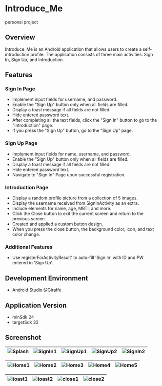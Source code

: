 # Introduce_Me
personal project

## Overview
Introduce_Me is an Android application that allows users to create a self-introduction profile. The application consists of three main activities: Sign In, Sign Up, and Introduction.

## Features
### Sign In Page
- Implement input fields for username, and password.
- Enable the "Sign Up" button only when all fields are filled.
- Display a toast message if all fields are not filled.
- Hide entered password text.
- After completing all the text fields, click the "Sign In" button to go to the "Introduction" page.
- If you press the "Sign Up" button, go to the "Sign Up" page.

### Sign Up Page
- Implement input fields for name, username, and password.
- Enable the "Sign Up" button only when all fields are filled.
- Display a toast message if all fields are not filled.
- Hide entered password text.
- Navigate to "Sign In" Page upon successful registration.

### Introduction Page
- Display a random profile picture from a collection of 5 images.
- Display the username received from SignInActivity as an extra.
- Include elements for name, age, MBTI, and more.
- Click the Close button to exit the current screen and return to the previous screen.
- Created and applied a custom button design.
- When you press the close button, the background color, icon, and text color change.

### Additional Features
- Use registerForActivityResult' to auto-fill 'Sign In' with ID and PW entered in 'Sign Up'.

## Development Environment
- Android Studio @Giraffe

## Application Version
- minSdk 24
- targetSdk 33

## Screenshot
![Splash](https://github.com/ars-yeon/Study-Kotlin/assets/68272722/eb5425c2-bf6e-4ae9-ae05-f89f4f9b3511) | ![SignIn1](https://github.com/ars-yeon/Study-Kotlin/assets/68272722/1ad597ba-971f-4eab-9313-e360fb5d9b8c) | ![SignUp1](https://github.com/ars-yeon/Study-Kotlin/assets/68272722/3fcfd328-6234-4ed2-a508-d7136a9dc933) | ![SignUp2](https://github.com/ars-yeon/Study-Kotlin/assets/68272722/e9d625c0-58d9-4ef4-82bf-e6d558ff1a7d) | ![SignIn2](https://github.com/ars-yeon/Study-Kotlin/assets/68272722/fb41919e-0f89-4428-8458-040c340946af)
--- | --- | --- | --- | --- | 

![Home1](https://github.com/ars-yeon/Study-Kotlin/assets/68272722/c6ab123b-a012-46cf-9206-38301aabc00b) | ![Home2](https://github.com/ars-yeon/Study-Kotlin/assets/68272722/13763e23-67da-48e4-9acc-8262722c46be) | ![Home3](https://github.com/ars-yeon/Study-Kotlin/assets/68272722/c223d25e-9fc5-45cd-b02c-19e6b1ef4b8b) | ![Home4](https://github.com/ars-yeon/Study-Kotlin/assets/68272722/38934b71-2cac-4f3b-8d76-2d7912b065d8) | ![Home5](https://github.com/ars-yeon/Study-Kotlin/assets/68272722/f5ebdffe-26ae-4752-b72c-49661a81d028)
--- | --- | --- | --- | --- | 

![toast1](https://github.com/ars-yeon/Study-Kotlin/assets/68272722/41a2fec6-21f6-42de-8244-40c8eee99d0d) | ![toast2](https://github.com/ars-yeon/Study-Kotlin/assets/68272722/b3d16123-3e2e-4085-a116-2d69052f3259) | ![close1](https://github.com/ars-yeon/Study-Kotlin/assets/68272722/04a3f0a8-8b45-44c7-85d1-c660b05cc7b0) | ![close2](https://github.com/ars-yeon/Study-Kotlin/assets/68272722/324faa12-ae5b-416e-9ab8-482dbb8caa08)
--- | --- | --- | --- | 
